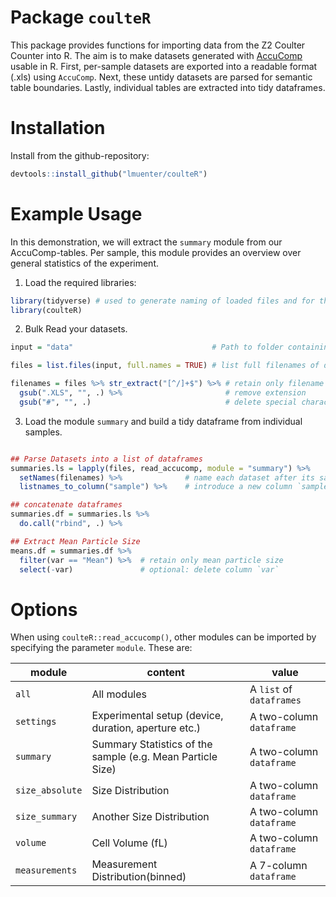 # Package `coulteR` 

This package provides functions for importing data from the Z2 Coulter Counter into R. The aim is to make datasets generated with [AccuComp](https://www.beckman.de/flow-cytometry/software/383550) usable in R.
First, per-sample datasets are exported into a readable format (.xls) using `AccuComp`. Next, these untidy datasets are parsed for semantic table boundaries. Lastly,  individual tables are extracted into tidy dataframes.

# Installation

Install from the github-repository:

``` R
devtools::install_github("lmuenter/coulteR")
```

# Example Usage
In this demonstration, we will extract the `summary` module from our AccuComp-tables. Per sample, this module provides an overview over general statistics of the experiment.

1. Load the required libraries:

``` R
library(tidyverse) # used to generate naming of loaded files and for the pipe
library(coulteR)
```

2. Bulk Read your datasets.

``` R
input = "data"                               # Path to folder containing AccuComp-datasets

files = list.files(input, full.names = TRUE) # list full filenames of datasets

filenames = files %>% str_extract("[^/]+$") %>% # retain only filename
  gsub(".XLS", "", .) %>%                       # remove extension
  gsub("#", "", .)                              # delete special characters

```

3. Load the module `summary` and build a tidy dataframe from individual samples.

``` R

## Parse Datasets into a list of dataframes
summaries.ls = lapply(files, read_accucomp, module = "summary") %>%
  setNames(filenames) %>%              # name each dataset after its sample
  listnames_to_column("sample") %>%    # introduce a new column `sample`

## concatenate dataframes
summaries.df = summaries.ls %>%
  do.call("rbind", .) %>% 

## Extract Mean Particle Size
means.df = summaries.df %>%
  filter(var == "Mean") %>%  # retain only mean particle size
  select(-var)               # optional: delete column `var`

```

# Options
When using `coulteR::read_accucomp()`, other modules can be imported by specifying the parameter `module`. These are:

|module |content |value
--- | --- | ---
|`all`|All modules|A `list` of `dataframes`
|`settings`|Experimental setup (device, duration, aperture etc.)|A two-column `dataframe`
|`summary`|Summary Statistics of the sample (e.g. Mean Particle Size)|A two-column `dataframe`
|`size_absolute`|Size Distribution|A two-column `dataframe`
|`size_summary`|Another Size Distribution|A two-column `dataframe`
|`volume` |Cell Volume (fL)|A two-column `dataframe`
|`measurements`|Measurement Distribution(binned)|A 7-column `dataframe`

